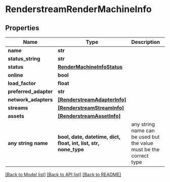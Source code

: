 # RenderstreamRenderMachineInfo


## Properties
Name | Type | Description | Notes
------------ | ------------- | ------------- | -------------
**name** | **str** |  | [optional] 
**status_string** | **str** |  | [optional] 
**status** | [**RenderMachineInfoStatus**](RenderMachineInfoStatus.md) |  | [optional] 
**online** | **bool** |  | [optional] 
**load_factor** | **float** |  | [optional] 
**preferred_adapter** | **str** |  | [optional] 
**network_adapters** | [**[RenderstreamAdapterInfo]**](RenderstreamAdapterInfo.md) |  | [optional] 
**streams** | [**[RenderstreamStreamInfo]**](RenderstreamStreamInfo.md) |  | [optional] 
**assets** | [**[RenderstreamAssetInfo]**](RenderstreamAssetInfo.md) |  | [optional] 
**any string name** | **bool, date, datetime, dict, float, int, list, str, none_type** | any string name can be used but the value must be the correct type | [optional]

[[Back to Model list]](../README.md#documentation-for-models) [[Back to API list]](../README.md#documentation-for-api-endpoints) [[Back to README]](../README.md)


